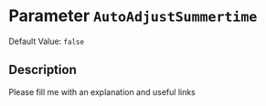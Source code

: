 # Parameter `AutoAdjustSummertime`
Default Value: `false`

## Description
Please fill me with an explanation and useful links

